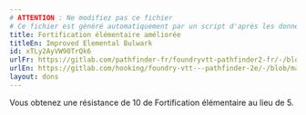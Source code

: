 ```yaml
---
# ATTENTION : Ne modifiez pas ce fichier
# Ce fichier est généré automatiquement par un script d'après les données du module Foundry VTT officiel et de sa traduction
title: Fortification élémentaire améliorée
titleEn: Improved Elemental Bulwark
id: xTLy2AyVW90TrQk6
urlFr: https://gitlab.com/pathfinder-fr/foundryvtt-pathfinder2-fr/-/blob/master/data/feats/xTLy2AyVW90TrQk6.htm
urlEn: https://gitlab.com/hooking/foundry-vtt---pathfinder-2e/-/blob/master/packs/data/feats.db/improved-elemental-bulwark.json
layout: dons
---
```

Vous obtenez une résistance de 10 de Fortification élémentaire au lieu de 5.
